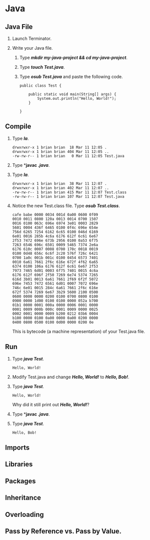 # Java

## Java File

1. Launch Terminator.

1. Write your Java file.

	1. Type ***mkdir my-java-project && cd my-java-project***.

	1. Type ***touch Test.java***.

	1. Type ***osub Test.java*** and paste the following code.

		```
		public class Test {

			public static void main(String[] args) {
				System.out.println("Hello, World!");
			}

		}
		```

## Compile

1. Type ***la***.

	```
	drwxrwxr-x 1 brian brian  18 Mar 11 12:05 .
	drwxrwxr-x 1 brian brian 404 Mar 11 12:05 ..
	-rw-rw-r-- 1 brian brian   0 Mar 11 12:05 Test.java
	```

1. Type ***javac *.java***.

1. Type ***la***.

	```
	drwxrwxr-x 1 brian brian  38 Mar 11 12:07 .
	drwxrwxr-x 1 brian brian 402 Mar 11 12:07 ..
	-rw-rw-r-- 1 brian brian 415 Mar 11 12:07 Test.class
	-rw-rw-r-- 1 brian brian 107 Mar 11 12:07 Test.java
	```

1. Notice the new Test.class file. Type ***osub Test.class***.

	```
	cafe babe 0000 0034 001d 0a00 0600 0f09
	0010 0011 0800 120a 0013 0014 0700 1507
	0016 0100 063c 696e 6974 3e01 0003 2829
	5601 0004 436f 6465 0100 0f4c 696e 654e
	756d 6265 7254 6162 6c65 0100 046d 6169
	6e01 0016 285b 4c6a 6176 612f 6c61 6e67
	2f53 7472 696e 673b 2956 0100 0a53 6f75
	7263 6546 696c 6501 0009 5465 7374 2e6a
	6176 610c 0007 0008 0700 170c 0018 0019
	0100 0d48 656c 6c6f 2c20 576f 726c 6421
	0700 1a0c 001b 001c 0100 0454 6573 7401
	0010 6a61 7661 2f6c 616e 672f 4f62 6a65
	6374 0100 106a 6176 612f 6c61 6e67 2f53
	7973 7465 6d01 0003 6f75 7401 0015 4c6a
	6176 612f 696f 2f50 7269 6e74 5374 7265
	616d 3b01 0013 6a61 7661 2f69 6f2f 5072
	696e 7453 7472 6561 6d01 0007 7072 696e
	746c 6e01 0015 284c 6a61 7661 2f6c 616e
	672f 5374 7269 6e67 3b29 5600 2100 0500
	0600 0000 0000 0200 0100 0700 0800 0100
	0900 0000 1d00 0100 0100 0000 052a b700
	01b1 0000 0001 000a 0000 0006 0001 0000
	0001 0009 000b 000c 0001 0009 0000 0025
	0002 0001 0000 0009 b200 0212 03b6 0004
	b100 0000 0100 0a00 0000 0a00 0200 0000
	0400 0800 0500 0100 0d00 0000 0200 0e
	```

	This is bytecode (a machine representation) of your Test.java file.

## Run

1. Type ***java Test***.

	```
	Hello, World!
	```

1. Modify Test.java and change ***Hello, World!*** to ***Hello, Bob!***.

1. Type ***java Test***.

	```
	Hello, World!
	```

	Why did it still print out ***Hello, World!***?

1. Type ***javac *.java***.

1. Type ***java Test***.

	```
	Hello, Bob!
	```

## Imports

## Libraries

## Packages

## Inheritance

## Overloading

## Pass by Reference vs. Pass by Value.